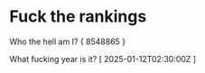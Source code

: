 # Fuck the rankings

Who the hell am I?
{ 8548865 }

What fucking year is it?
[ 2025-01-12T02:30:00Z ]
